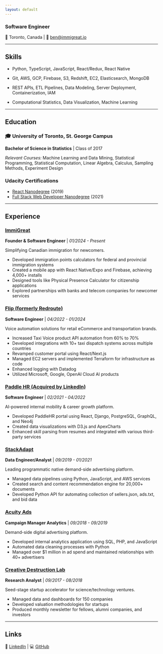 ```yaml
---
layout: default
---
```


### Software Engineer

📍 Toronto, Canada | 📧 [ben@immigreat.io](mailto:ben@immigreat.io)

---

## Skills

- Python, TypeScript, JavaScript, React/Redux, React Native

- Git, AWS, GCP, Firebase, S3, Redshift, EC2, Elasticsearch, MongoDB

- REST APIs, ETL Pipelines, Data Modeling, Server Deployment, Containerization, IAM

- Computational Statistics, Data Visualization, Machine Learning

---

## Education

### 🎓 University of Toronto, St. George Campus
**Bachelor of Science in Statistics** | Class of 2017

*Relevant Courses:* Machine Learning and Data Mining, Statistical Programming, Statistical Computation, Linear Algebra, Calculus, Sampling Methods, Experiment Design

### Udacity Certifications
- [React Nanodegree](https://www.udacity.com/course/react-nanodegree--nd019) (2019)
- [Full Stack Web Developer Nanodegree](https://www.udacity.com/course/full-stack-web-developer-nanodegree--nd0044) (2021)

---

## Experience

### [ImmiGreat](https://www.immigreat.io/)
**Founder & Software Engineer** | *01/2024 - Present*

Simplifying Canadian immigration for newcomers.

- Developed immigration points calculators for federal and provincial immigration systems
- Created a mobile app with React Native/Expo and Firebase, achieving 4,000+ installs
- Designed tools like Physical Presence Calculator for citizenship applications
- Explored partnerships with banks and telecom companies for newcomer services

### [Flip (formerly Redroute)](https://flipcx.com/)
**Software Engineer** | *04/2022 - 01/2024*

Voice automation solutions for retail eCommerce and transportation brands.

- Increased Taxi Voice product API automation from 60% to 70%
- Developed integrations with 10+ taxi dispatch systems across multiple countries
- Revamped customer portal using React/Next.js
- Managed EC2 servers and implemented Terraform for infrastructure as code
- Enhanced logging with Datadog
- Utilized Microsoft, Google, OpenAI Cloud AI products

### [Paddle HR (Acquired by LinkedIn)](https://www.linkedin.com/company/paddle-inc./)
**Software Engineer** | *02/2021 - 04/2022*

AI-powered internal mobility & career growth platform.

- Developed PaddleHR portal using React, Django, PostgreSQL, GraphQL, and Neo4j
- Created data visualizations with D3.js and ApexCharts
- Enhanced skill parsing from resumes and integrated with various third-party services

### [StackAdapt](https://www.stackadapt.com/)
**Data Engineer/Analyst** | *09/2019 - 01/2021*

Leading programmatic native demand-side advertising platform.

- Managed data pipelines using Python, JavaScript, and AWS services
- Created search and content recommendation engine for 20,000+ documents
- Developed Python API for automating collection of sellers.json, ads.txt, and bid data

### [Acuity Ads](https://www.acuityads.com/)
**Campaign Manager Analytics** | *09/2018 - 09/2019*

Demand-side digital advertising platform.

- Developed internal analytics application using SQL, PHP, and JavaScript
- Automated data cleaning processes with Python
- Managed over $1 million in ad spend and maintained relationships with 40+ advertisers

### [Creative Destruction Lab](https://www.creativedestructionlab.com/)
**Research Analyst** | *09/2017 - 08/2018*

Seed-stage startup accelerator for science/technology ventures.

- Managed data and dashboards for 150 companies
- Developed valuation methodologies for startups
- Produced monthly newsletter for fellows, alumni companies, and investors

---

## Links

🔗 [LinkedIn](https://www.linkedin.com/in/ben-tice) | 💻 [GitHub](https://github.com/bentice)